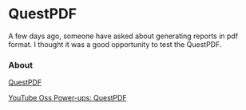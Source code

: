 ﻿# QuestPDF 

A few days ago, someone have asked about generating reports in pdf format.
I thought it was a good opportunity to test the QuestPDF.

### About

[QuestPDF](https://questpdf.com)

[YouTube Oss Power-ups: QuestPDF](https://www.youtube.com/watch?v=-iYvZvpLX0g)
